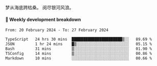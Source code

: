 梦从海底跨枯桑。
阅尽银河风浪。


#### 📝 Weekly development breakdown

<!--START_SECTION:waka-->

```txt
From: 20 February 2024 - To: 27 February 2024

TypeScript   24 hrs 30 mins  ██████████████████████▒░░   89.69 %
JSON         1 hr 24 mins    █▒░░░░░░░░░░░░░░░░░░░░░░░   05.15 %
Bash         31 mins         ▒░░░░░░░░░░░░░░░░░░░░░░░░   01.90 %
TSConfig     14 mins         ▒░░░░░░░░░░░░░░░░░░░░░░░░   00.86 %
Markdown     10 mins         ░░░░░░░░░░░░░░░░░░░░░░░░░   00.66 %
```

<!--END_SECTION:waka-->



